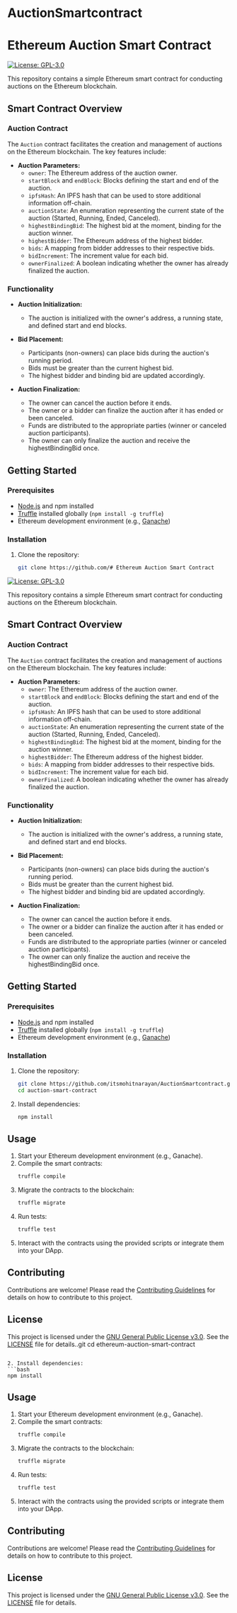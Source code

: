 # AuctionSmartcontract

# Ethereum Auction Smart Contract

[![License: GPL-3.0](https://img.shields.io/badge/License-GPL--3.0-blue.svg)](https://opensource.org/licenses/GPL-3.0)

This repository contains a simple Ethereum smart contract for conducting auctions on the Ethereum blockchain.

## Smart Contract Overview

### Auction Contract

The `Auction` contract facilitates the creation and management of auctions on the Ethereum blockchain. The key features include:

- **Auction Parameters:**
  - `owner`: The Ethereum address of the auction owner.
  - `startBlock` and `endBlock`: Blocks defining the start and end of the auction.
  - `ipfsHash`: An IPFS hash that can be used to store additional information off-chain.
  - `auctionState`: An enumeration representing the current state of the auction (Started, Running, Ended, Canceled).
  - `highestBindingBid`: The highest bid at the moment, binding for the auction winner.
  - `highestBidder`: The Ethereum address of the highest bidder.
  - `bids`: A mapping from bidder addresses to their respective bids.
  - `bidIncrement`: The increment value for each bid.
  - `ownerFinalized`: A boolean indicating whether the owner has already finalized the auction.

### Functionality

- **Auction Initialization:**
  - The auction is initialized with the owner's address, a running state, and defined start and end blocks.

- **Bid Placement:**
  - Participants (non-owners) can place bids during the auction's running period.
  - Bids must be greater than the current highest bid.
  - The highest bidder and binding bid are updated accordingly.

- **Auction Finalization:**
  - The owner can cancel the auction before it ends.
  - The owner or a bidder can finalize the auction after it has ended or been canceled.
  - Funds are distributed to the appropriate parties (winner or canceled auction participants).
  - The owner can only finalize the auction and receive the highestBindingBid once.

## Getting Started

### Prerequisites

- [Node.js](https://nodejs.org/) and npm installed
- [Truffle](https://www.trufflesuite.com/truffle) installed globally (`npm install -g truffle`)
- Ethereum development environment (e.g., [Ganache](https://www.trufflesuite.com/ganache))

### Installation

1. Clone the repository:
   ```bash
   git clone https://github.com/# Ethereum Auction Smart Contract

[![License: GPL-3.0](https://img.shields.io/badge/License-GPL--3.0-blue.svg)](https://opensource.org/licenses/GPL-3.0)

This repository contains a simple Ethereum smart contract for conducting auctions on the Ethereum blockchain.

## Smart Contract Overview

### Auction Contract

The `Auction` contract facilitates the creation and management of auctions on the Ethereum blockchain. The key features include:

- **Auction Parameters:**
  - `owner`: The Ethereum address of the auction owner.
  - `startBlock` and `endBlock`: Blocks defining the start and end of the auction.
  - `ipfsHash`: An IPFS hash that can be used to store additional information off-chain.
  - `auctionState`: An enumeration representing the current state of the auction (Started, Running, Ended, Canceled).
  - `highestBindingBid`: The highest bid at the moment, binding for the auction winner.
  - `highestBidder`: The Ethereum address of the highest bidder.
  - `bids`: A mapping from bidder addresses to their respective bids.
  - `bidIncrement`: The increment value for each bid.
  - `ownerFinalized`: A boolean indicating whether the owner has already finalized the auction.

### Functionality

- **Auction Initialization:**
  - The auction is initialized with the owner's address, a running state, and defined start and end blocks.

- **Bid Placement:**
  - Participants (non-owners) can place bids during the auction's running period.
  - Bids must be greater than the current highest bid.
  - The highest bidder and binding bid are updated accordingly.

- **Auction Finalization:**
  - The owner can cancel the auction before it ends.
  - The owner or a bidder can finalize the auction after it has ended or been canceled.
  - Funds are distributed to the appropriate parties (winner or canceled auction participants).
  - The owner can only finalize the auction and receive the highestBindingBid once.

## Getting Started

### Prerequisites

- [Node.js](https://nodejs.org/) and npm installed
- [Truffle](https://www.trufflesuite.com/truffle) installed globally (`npm install -g truffle`)
- Ethereum development environment (e.g., [Ganache](https://www.trufflesuite.com/ganache))

### Installation

1. Clone the repository:
   ```bash
   git clone https://github.com/itsmohitnarayan/AuctionSmartcontract.git
   cd auction-smart-contract
   ```

2. Install dependencies:
   ```bash
   npm install
   ```

## Usage

1. Start your Ethereum development environment (e.g., Ganache).
2. Compile the smart contracts:
   ```bash
   truffle compile
   ```
3. Migrate the contracts to the blockchain:
   ```bash
   truffle migrate
   ```
4. Run tests:
   ```bash
   truffle test
   ```
5. Interact with the contracts using the provided scripts or integrate them into your DApp.

## Contributing

Contributions are welcome! Please read the [Contributing Guidelines](CONTRIBUTING.md) for details on how to contribute to this project.

## License

This project is licensed under the [GNU General Public License v3.0](LICENSE). See the [LICENSE](LICENSE) file for details..git
   cd ethereum-auction-smart-contract
   ```

2. Install dependencies:
   ```bash
   npm install
   ```

## Usage

1. Start your Ethereum development environment (e.g., Ganache).
2. Compile the smart contracts:
   ```bash
   truffle compile
   ```
3. Migrate the contracts to the blockchain:
   ```bash
   truffle migrate
   ```
4. Run tests:
   ```bash
   truffle test
   ```
5. Interact with the contracts using the provided scripts or integrate them into your DApp.

## Contributing

Contributions are welcome! Please read the [Contributing Guidelines](CONTRIBUTING.md) for details on how to contribute to this project.

## License

This project is licensed under the [GNU General Public License v3.0](LICENSE). See the [LICENSE](LICENSE) file for details.
